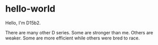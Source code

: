 # hello-world

Hello, I'm D15b2.

There are many other D series. Some are stronger than me. Others are weaker.
Some are more efficient while others were bred to race.

